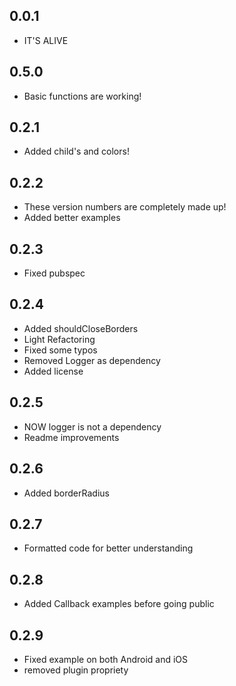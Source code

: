 ## 0.0.1

* IT'S ALIVE

## 0.5.0

* Basic functions are working!

## 0.2.1

* Added child's and colors!

## 0.2.2

* These version numbers are completely made up!
* Added better examples

## 0.2.3

* Fixed pubspec

## 0.2.4

* Added shouldCloseBorders
* Light Refactoring
* Fixed some typos
* Removed Logger as dependency
* Added license

## 0.2.5

* NOW logger is not a dependency
* Readme improvements

## 0.2.6

* Added borderRadius

## 0.2.7 

* Formatted code for better understanding

## 0.2.8

* Added Callback examples before going public

## 0.2.9

* Fixed example on both Android and iOS
* removed plugin propriety